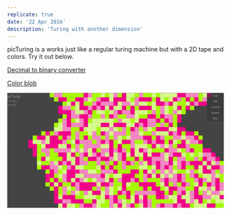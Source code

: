 ```yaml
---
replicate: true
date: '22 Apr 2016'
description: 'Turing with another dimension'
---
```


picTuring is a works just like a regular turing machine but with a 2D tape
and colors. Try it out below.

[Decimal to binary converter](/demos/picturing#AwAlH0QRjaUmj4gEyzQuHU+wZlgMxiNxFIMuQBZZbM17yRamBWZp2mJtGCEADsArgBtRIIA%20AwAgVCCGA20PYGNIBcCm5wChQH0QAsZkMxNMZ4k0MLEV0JpzY7q8BLNAJ3pACMsmTqh7UBw0egFch3XqAm8AtCBmLqK9ehVq51CIWgAzErJG88R9gDt2AZ3wg8TTAAcArslAQPXjE19cVVRkdy5rEAB3fGEQUBk3TwBGDF8UxkTkFLwuELCIvmhIBABrEBSE3NDwjCr82sw6mvE9KVUyK1sHDE77Rwze7oEEaFRIa3dXJ3aRsYmpiFnxyemZJfnV1DsQ6dJMQxM8QOmmA7iCGBN4-cvyi+Muc5kzgCZ7kwqb4xAAZnfHz5nAAs7xAb2etwArP8we0zgA2UF-CHfADsMORXxMAA5QSCUSYAJww-FYx6gM7QgkAmFUsmwhFwy6PP4HR6I6kgEFndGc6FskC8+mIs64znogVi+m4s7EznEgVy+lHZInMgAenVIAAcqgAB7IMi5bbEHJbHbORrm4gQY0hdLtTXBE0Ou1ZfxWl0Yaz6m3tTA+g0YbwgAAmZCAA)

[Color blob](/demos/picturing#AwAlH0QOwVwGziIA%20AwAgVCCu7gUL0ICcQGIBmBmYwAcBOEAQRCQRAEMQAbNLXAdgGMAWEAIRvmhIBM0KDdACMclEL3KdoqXgDYRuYSGWR4KCPwzY8hPrBRUZ9Zm2nriNAUNGgq1Ax1Jp5i5crKx+EWtpwFLB34qFG1GVidPfhIZQRExIy8nLVdhJRUJeFoIYx0AmNhaKi0TCM5JQstQuNtxMlpOX1T05WogA)

[![Thumbnail](/resources/assets/misc/picturing.png)](/demos/picturing)